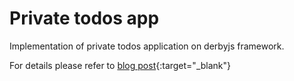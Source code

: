 # Private todos app 

Implementation of private todos application on derbyjs framework.

For details please refer to [blog post](http://www.glkn.ru/2014/10/26/creating-private-todos-app){:target="_blank"}
